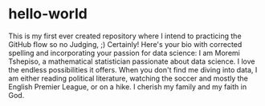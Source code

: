 # hello-world
This is my first ever created repository where I intend to practicing the GitHub flow so no Judging,  ;)
Certainly! Here's your bio with corrected spelling and incorporating your passion for data science:
I am Moremi Tshepiso, a mathematical statistician passionate about data science. I love the endless possibilities it offers. When you don't find me diving into data, I am either reading political literature, watching the soccer and mostly the English Premier League, or on a hike. I cherish my family and my faith in God.
